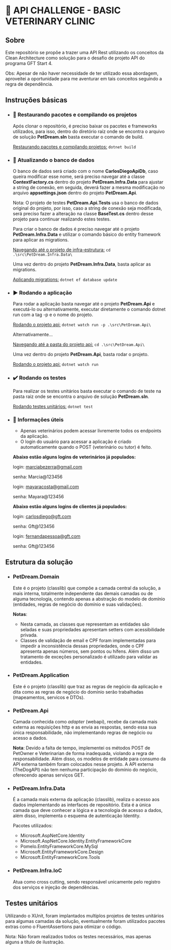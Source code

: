 # :dog: API CHALLENGE - BASIC VETERINARY CLINIC

## Sobre 
Este repositório se propôe a trazer uma API Rest utilizando os conceitos da Clean Architecture como solução para o desafio de projeto API do programa GFT Start 4.

Obs: Apesar de não haver necessidade de ter utilizado essa abordagem, aproveitei a oportunidade para me aventurar em tais conceitos seguindo a regra de dependência.

## Instruções básicas
* ### :hammer: Restaurando pacotes e compilando os projetos
    Após clonar o repositório, é preciso baixar os pacotes e frameworks utilizados, para isso, dentro do diretório raíz onde se encontra o arquivo de solução **PetDream.sln** basta executar o comando de build.

    <u>Restaurando pacotes e compilando projetos:</u> `dotnet build`

* ### :floppy_disk: Atualizando o banco de dados
    O banco de dados será criado com o nome **CarlosDiegoApiDb**, caso queira modificar esse nome, será preciso navegar até a classe **ContextFactory.cs** dentro do projeto **PetDream.Infra.Data** para ajustar a string de conexão, em seguida, deverá fazer a mesma modificação no arquivo **appsettings.json** dentro do projeto **PetDream.Api**.

    Nota: O projeto de testes **PetDream.Api.Tests** usa o banco de dados original do projeto, por isso, caso a string de conexão seja modificada, será preciso fazer a alteração na classe **BaseTest.cs** dentro desse projeto para continuar realizando estes testes.

    Para criar o banco de dados é preciso navegar até o projeto **PetDream.Infra.Data** e utilizar o comando básico do entity framework para aplicar as migrations.
    
    <u>Navegando até o projeto de infra-estrutura:</u> `cd .\src\PetDream.Infra.Data\`

    Uma vez dentro do projeto **PetDream.Infra.Data**, basta aplicar as migrations.
    
    <u>Aplicando migrations:</u> `dotnet ef database update`

* ### :arrow_forward: Rodando a aplicação
  Para rodar a aplicação basta navegar até o projeto **PetDream.Api** e executá-lo ou alternativamente, executar diretamente o comando dotnet run com a tag -p e o nome do projeto.

  <u>Rodando o projeto api:</u> `dotnet watch run -p .\src\PetDream.Api\`

  Alternativamente...
  
  <u>Navegando até a pasta do projeto api:</u> `cd .\src\PetDream.Api\`

  Uma vez dentro do projeto **PetDream.Api**, basta rodar o projeto.

  <u>Rodando o projeto api:</u> `dotnet watch run`

* ### :heavy_check_mark: Rodando os testes
  Para realizar os testes unitários basta executar o comando de teste na pasta raiz onde se encontra o arquivo de solução **PetDream.sln**.

  <u>Rodando testes unitários:</u> `dotnet test`

* ### :memo: Informações úteis
  * Apenas veterinários podem acessar livremente todos os endpoints da aplicação.
  * O login do usuário para acessar a aplicação é criado automaticamente quando o POST (veterinário ou tutor) é feito.
   
  **Abaixo estão alguns logins de veterinários já populados:**
  
  login: marciabezerra@gmail.com
  
  senha: Marcia@123456

  login: mayaracosta@gmail.com

  senha: Mayara@123456

  **Abaixo estão alguns logins de clientes já populados:**

  login: carlosdiego@gft.com

  senha: Gft@123456

  login: fernandapessoa@gft.com

  senha: Gft@123456

## Estrutura da solução
* ### PetDream.Domain
  Este é o projeto (classlib) que compôe a camada central da solução, a mais interna, totalmente independente das demais camadas ou de alguma tecnologia, contendo apenas a abstração do modelo de domínio (entidades, regras de negócio do domínio e suas validações).

  **Notas**: 
  * Nesta camada, as classes que representam as entidades são seladas e suas propriedades apresentam setters com acessibilidade privada.
  * Classes de validação de email e CPF foram implementadas para impedir a inconsistência dessas propriedades, onde o CPF apresenta apenas números, sem pontos ou hífens. Além disso um tratamento de exceções personalizado é utilizado para validar as entidades.
* ### PetDream.Application
  Este é o projeto (classlib) que traz as regras de negócio da aplicação e dita como as regras de negócio do domínio serão trabalhadas (mapeamentos, servicos e DTOs).
* ### PetDream.Api
  Camada conhecida como *adapter* (webapi), recebe da camada mais externa as requisições http e as envia as respostas, sendo essa sua única responsabilidade, não implementando regras de negócio ou acesso a dados.
  
  **Nota**: Devido a falta de tempo, implementei os métodos POST de PetOwner e Veterinarian de forma inadequada, violando a regra de responsabilidade. Além disso, os modelos de entidade para consumo da API externa também foram colocados nesse projeto. A API externa (TheDogAPI) não tem nenhuma participação do domínio do negócio, oferecendo apenas serviços GET.
* ### PetDream.Infra.Data
  É a camada mais externa da aplicação (classlib), realiza o acesso aos dados implementando as interfaces de repositório. Esta é a única camada que deve conhecer a lógica e a tecnologia de acesso a dados, além disso, implementa o esquema de autenticação Identity.

  Pacotes utilizados:
  
  * Microsoft.AspNetCore.Identity
  * Microsoft.AspNetCore.Identity.EntityFrameworkCore
  * Pomelo.EntityFrameworkCore.MySql
  * Microsoft.EntityFrameworkCore.Design
  * Microsoft.EntityFrameworkCore.Tools

* ### PetDream.Infra.IoC
  Atua como cross cutting, sendo responsável unicamente pelo registro dos serviços e injeção de dependências.

## Testes unitários
Utilizando o XUnit, foram implantados multiplos projetos de testes unitários para algumas camadas da solução, eventualmente foram utilizados pacotes extras como o FluentAssertions para otimizar o código.

Nota: Não foram realizados todos os testes necessários, mas apenas alguns a título de ilustração.

  






